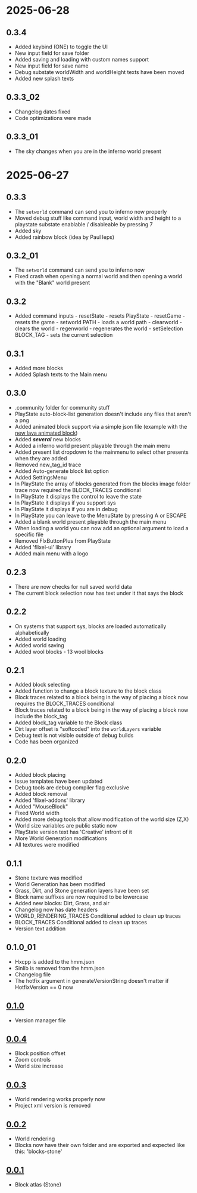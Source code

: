 # 2025-06-28
## 0.3.4
- Added keybind (ONE) to toggle the UI
- New input field for save folder
- Added saving and loading with custom names support
- New input field for save name
- Debug substate worldWidth and worldHeight texts have been moved
- Added new splash texts

## 0.3.3_02
- Changelog dates fixed
- Code optimizations were made

## 0.3.3_01
- The sky changes when you are in the inferno world present

# 2025-06-27
## 0.3.3
- The `setworld` command can send you to inferno now properly
- Moved debug stuff like command input, world width and height to a playstate substate enablable / disableable by pressing 7
- Added sky
- Added rainbow block (idea by Paul leps)

## 0.3.2_01
- The `setworld` command can send you to inferno now
- Fixed crash when opening a normal world and then opening a world with the "Blank" world present

## 0.3.2
- Added command inputs
        - resetState - resets PlayState
        - resetGame - resets the game
        - setworld PATH - loads a world path
        - clearworld - clears the world
        - regenworld - regenerates the world
        - setSelection BLOCK_TAG - sets the current selection

## 0.3.1
- Added more blocks
- Added Splash texts to the Main menu

## 0.3.0
- .community folder for community stuff
- PlayState auto-block-list generation doesn't include any files that aren't a png
- Added animated block support via a simple json file (example with the [new lava animated block](./assets/images/blocks/blocks-lava.json))
- Added ***several*** new blocks
- Added a inferno world present playable through the main menu
- Added present list dropdown to the mainmenu to select other presents when they are added
- Removed new_tag_id trace
- Added Auto-generate block list option
- Added SettingsMenu
- In PlayState the array of blocks generated from the blocks image folder trace now required the BLOCK_TRACES conditional
- In PlayState it displays the control to leave the state
- In PlayState it displays if you support sys
- In PlayState it displays if you are in debug
- In PlayState you can leave to the MenuState by pressing A or ESCAPE
- Added a blank world present playable through the main menu
- When loading a world you can now add an optional argument to load a specific file
- Removed FlxButtonPlus from PlayState
- Added 'flixel-ui' library
- Added main menu with a logo

## 0.2.3
- There are now checks for null saved world data
- The current block selection now has text under it that says the block

## 0.2.2
- On systems that support sys, blocks are loaded automatically alphabetically
- Added world loading
- Added world saving
- Added wool blocks
        - 13 wool blocks

## 0.2.1
- Added block selecting
- Added function to change a block texture to the block class
- Block traces related to a block being in the way of placing a block now requires the BLOCK_TRACES conditional
- Block traces related to a block being in the way of placing a block now include the block_tag
- Added block_tag variable to the Block class
- Dirt layer offset is "softcoded" into the `worldLayers` variable
- Debug text is not visible outside of debug builds
- Code has been organized

## 0.2.0
- Added block placing
- Issue templates have been updated
- Debug tools are debug compiler flag exclusive
- Added block removal
- Added 'flixel-addons' library
- Added "MouseBlock"
- Fixed World width
- Added more debug tools that allow modification of the world size (Z,X)
- World size variables are public static now
- PlayState version text has 'Creative' infront of it
- More World Generation modifications
- All textures were modified

## 0.1.1
- Stone texture was modified
- World Generation has been modified
- Grass, Dirt, and Stone generation layers have been set
- Block name suffixes are now required to be lowercase
- Added new blocks: Dirt, Grass, and air
- Changelog now has date headers
- WORLD_RENDERING_TRACES Conditional added to clean up traces
- BLOCK_TRACES Conditional added to clean up traces
- Version text addition

## 0.1.0_01
- Hxcpp is added to the hmm.json
- Sinlib is removed from the hmm.json
- Changelog file
- The hotfix argument in generateVersionString doesn't matter if HotfixVersion == 0 now

## [0.1.0](https://github.com/sphis-sinco/Creative/commit/59bc5f211117836021d794b12ec171f1f14c8348)
- Version manager file

## [0.0.4](https://github.com/sphis-sinco/Creative/commit/ea0623303931fcdb604daac099482c80b9df1e04)
- Block position offset
- Zoom controls
- World size increase

## [0.0.3](https://github.com/sphis-sinco/Creative/commit/ee425451404a3dc38ad2b6a840136defb737f717)
- World rendering works properly now
- Project xml version is removed

## [0.0.2](https://github.com/sphis-sinco/Creative/commit/1cfd2c0c6cb55c089abac994db44bed085e92254)
- World rendering
- Blocks now have their own folder and are exported and expected like this: 'blocks-stone'

## [0.0.1](https://github.com/sphis-sinco/Creative/commit/06a7fb2f5b1a7ffa01460ddbce93d5f45f488ab8)
- Block atlas (Stone)
